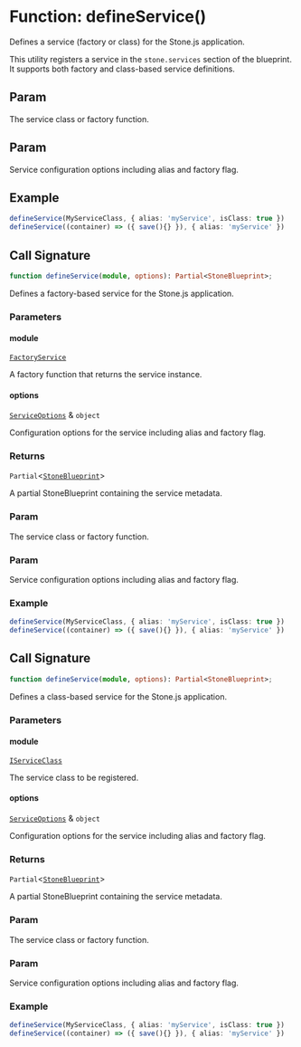 # Function: defineService()

Defines a service (factory or class) for the Stone.js application.

This utility registers a service in the `stone.services` section of the blueprint.
It supports both factory and class-based service definitions.

## Param

The service class or factory function.

## Param

Service configuration options including alias and factory flag.

## Example

```ts
defineService(MyServiceClass, { alias: 'myService', isClass: true })
defineService((container) => ({ save(){} }), { alias: 'myService' })
```

## Call Signature

```ts
function defineService(module, options): Partial<StoneBlueprint>;
```

Defines a factory-based service for the Stone.js application.

### Parameters

#### module

[`FactoryService`](../../../declarations/type-aliases/FactoryService.md)

A factory function that returns the service instance.

#### options

[`ServiceOptions`](../../../declarations/interfaces/ServiceOptions.md) & `object`

Configuration options for the service including alias and factory flag.

### Returns

`Partial`\<[`StoneBlueprint`](../../../options/StoneBlueprint/interfaces/StoneBlueprint.md)\>

A partial StoneBlueprint containing the service metadata.

### Param

The service class or factory function.

### Param

Service configuration options including alias and factory flag.

### Example

```ts
defineService(MyServiceClass, { alias: 'myService', isClass: true })
defineService((container) => ({ save(){} }), { alias: 'myService' })
```

## Call Signature

```ts
function defineService(module, options): Partial<StoneBlueprint>;
```

Defines a class-based service for the Stone.js application.

### Parameters

#### module

[`IServiceClass`](../../../declarations/type-aliases/IServiceClass.md)

The service class to be registered.

#### options

[`ServiceOptions`](../../../declarations/interfaces/ServiceOptions.md) & `object`

Configuration options for the service including alias and factory flag.

### Returns

`Partial`\<[`StoneBlueprint`](../../../options/StoneBlueprint/interfaces/StoneBlueprint.md)\>

A partial StoneBlueprint containing the service metadata.

### Param

The service class or factory function.

### Param

Service configuration options including alias and factory flag.

### Example

```ts
defineService(MyServiceClass, { alias: 'myService', isClass: true })
defineService((container) => ({ save(){} }), { alias: 'myService' })
```
